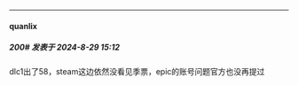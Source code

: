 ﻿
*****

####  quanlix  
##### 200#       发表于 2024-8-29 15:12

dlc1出了58，steam这边依然没看见季票，epic的账号问题官方也没再提过

